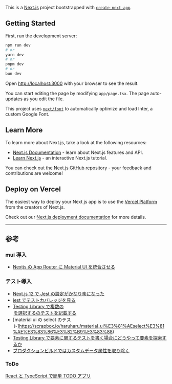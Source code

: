 This is a [Next.js](https://nextjs.org/) project bootstrapped with [`create-next-app`](https://github.com/vercel/next.js/tree/canary/packages/create-next-app).

## Getting Started

First, run the development server:

```bash
npm run dev
# or
yarn dev
# or
pnpm dev
# or
bun dev
```

Open [http://localhost:3000](http://localhost:3000) with your browser to see the result.

You can start editing the page by modifying `app/page.tsx`. The page auto-updates as you edit the file.

This project uses [`next/font`](https://nextjs.org/docs/basic-features/font-optimization) to automatically optimize and load Inter, a custom Google Font.

## Learn More

To learn more about Next.js, take a look at the following resources:

- [Next.js Documentation](https://nextjs.org/docs) - learn about Next.js features and API.
- [Learn Next.js](https://nextjs.org/learn) - an interactive Next.js tutorial.

You can check out [the Next.js GitHub repository](https://github.com/vercel/next.js/) - your feedback and contributions are welcome!

## Deploy on Vercel

The easiest way to deploy your Next.js app is to use the [Vercel Platform](https://vercel.com/new?utm_medium=default-template&filter=next.js&utm_source=create-next-app&utm_campaign=create-next-app-readme) from the creators of Next.js.

Check out our [Next.js deployment documentation](https://nextjs.org/docs/deployment) for more details.

---

## 参考

### mui 導入

- [Nextjs の App Router に Material UI を統合させる](https://qiita.com/KokiSakano/items/2cd9b1488c4f508633fb)

### テスト導入

- [Next.js 12 で Jest の設定がかなり楽になった](https://zenn.dev/miruoon_892/articles/e42e64fbb55137)
- [jest でテストカバレッジを見る](https://qiita.com/monisoi/items/44931e36c5f7b1f4e683)
- [Testing Library で複数の<option>を選択する<selectbox>のテストを記載する](https://rimarimadan.hatenablog.com/entry/2024/02/23/200000)
- [material ui の select のテスト]https://scrapbox.io/haruharu/material_ui%E3%81%AEselect%E3%81%AE%E3%83%86%E3%82%B9%E3%83%88)
- [Testing Library で<td>要素に関するテストを書く場合にどうやって要素を探索するか](https://rimarimadan.hatenablog.com/entry/2024/03/04/200000)
- [プロダクションビルドではカスタムデータ属性を取り除く](https://qiita.com/akameco/items/519f7e4d5442b2a9d2da#%E3%83%97%E3%83%AD%E3%83%80%E3%82%AF%E3%82%B7%E3%83%A7%E3%83%B3%E3%83%93%E3%83%AB%E3%83%89%E3%81%A7%E3%81%AF%E3%82%AB%E3%82%B9%E3%82%BF%E3%83%A0%E3%83%87%E3%83%BC%E3%82%BF%E5%B1%9E%E6%80%A7%E3%82%92%E5%8F%96%E3%82%8A%E9%99%A4%E3%81%8F)

### ToDo

[React と TypeScript で簡単 TODO アプリ](https://zenn.dev/sprout2000/articles/40328708afaeb9)
